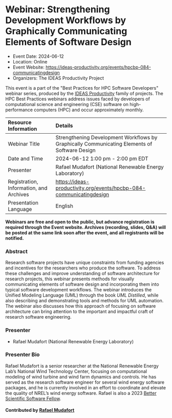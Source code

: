# Webinar: Strengthening Development Workflows by Graphically Communicating Elements of Software Design

- Event Date: 2024-06-12
- Location: Online
- Event Website: <https://ideas-productivity.org/events/hpcbp-084-communicatingdesign>
- Organizers: The IDEAS Productivity Project



This event is a part of the "Best Practices for HPC Software
Developers" webinar series, produced by the [IDEAS Productivity](https://ideas-productivity.org/)
family of projects. The HPC Best Practices webinars address issues faced by
developers of computational science and engineering (CSE) software on
high-performance computers (HPC) and occur approximately monthly.


Resource Information | Details
:--- | :---			   
Webinar Title | Strengthening Development Workflows by Graphically Communicating Elements of Software Design
Date and Time | 2024-06-12 1:00 pm - 2:00 pm EDT
Presenter | Rafael Mudafort (National Renewable Energy Laboratory)
Registration, Information, and Archives | 	<https://ideas-productivity.org/events/hpcbp-084-communicatingdesign>
Presentation Language | English	   

**Webinars are free and open to the public, but advance registration is required through the Event website. Archives (recording, slides, Q&A) will be posted at the same link soon after the event, and all registrants will be notified.**

### Abstract

<p>Research software projects have unique constraints from funding agencies and incentives for the researchers who produce the software. To address these challenges and improve understanding of software architecture for research projects, this webinar presents methods for visually communicating elements of software design and incorporating them into typical software development workflows. The webinar introduces the Unified Modeling Language (UML) through the book <em>UML Distilled</em>, while also describing and demonstrating tools and methods for UML automation. The webinar also discusses how this approach of focusing on software architecture can bring attention to the important and impactful craft of research software engineering.</p>

### Presenter

- Rafael Mudafort (National Renewable Energy Laboratory)

### Presenter Bio

<p>Rafael Mudafort is a senior researcher at the National Renewable Energy Lab’s National Wind Technology Center, focusing on computational modeling of wind turbine and wind farm dynamics and controls. He has served as the research software engineer for several wind energy software packages, and he is currently involved in an effort to coordinate and elevate the quality of NREL’s wind energy software.   Rafael is also a 2023 <a href="https://bssw.io/fellowship">Better Scientific Software Fellow</a>.</p>

#### Contributed by [Rafael Mudafort](https://github.com/rafmudaf)


<!---
Publish: yes
Topics: documentation, design, online learning
--->
